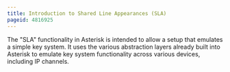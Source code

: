 ```yaml
---
title: Introduction to Shared Line Appearances (SLA)
pageid: 4816925
---
```


The "SLA" functionality in Asterisk is intended to allow a setup that emulates a simple key system. It uses the various abstraction layers already built into Asterisk to emulate key system functionality across various devices, including IP channels.
